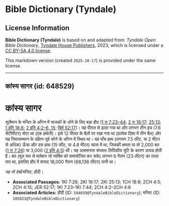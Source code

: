 # Bible Dictionary (Tyndale)

## License Information

**Bible Dictionary (Tyndale)** is based on and adapted from: _Tyndale Open Bible Dictionary_, [Tyndale House Publishers](https://tyndaleopenresources.com/), 2023, which is licensed under a [CC BY-SA 4.0 license](https://creativecommons.org/licenses/by-sa/4.0/legalcode.en).

This markdown version (created `2025-10-17`) is provided under the same license.



--------------------------------

## कांस्य सागर (id: 648529)

कांस्य सागर
===========

सुलैमान के मन्दिर के आँगन में याजकों के धोने के लिए बड़ा हौद ([1 रा 7:23–44](https://ref.ly/1Kgs7:23-1Kgs7:44); [2 रा 16:17](https://ref.ly/2Kgs16:17); [25:13](https://ref.ly/2Kgs25:13); [1 इति 18:8](https://ref.ly/1Chr18:8); [2 इति 4:2–6, 15](https://ref.ly/2Chr4:2-2Chr4:6,2Chr4:15); [यिर्म 52:17](https://ref.ly/Jer52:17))। यह पीतल से ढाला गया था और लगभग तीन इंच (7\.6 सेंटीमीटर) मोटा था (एक हथेली)। इसे 12 पीतल के बैलों पर रखा गया था (प्रत्येक दिशा में तीन बैल) और यह निवासस्थान के दक्षिण\-पूर्व कोने के आँगन में स्थित था। यह पाँच हाथ (लगभग 7\.5 फीट, या 2 मीटर से अधिक) ऊँचा और दस हाथ (15 फीट, या 4\.6 मीटर) व्यास में था, जिसकी क्षमता या तो 2,000 बत ([1 रा 7:26](https://ref.ly/1Kgs7:26)) या 3,000 ([2 इति 4:5](https://ref.ly/2Chr4:5)) थी। यह असमानता संभवतः लिपिकीय त्रुटि के कारण उत्पन्न होती है। बत (मूल रूप से मर्तबान जो व्यक्ति को समायोजित कर सके) लगभग 6 गैलन (23 लीटर) का तरल माप था, इसलिए हौद में शायद 18,000 गैलन (68,136 लीटर) पानी था।

*यह भी देखें* मन्दिर; हौदी।

* **Associated Passages:** 1KI 7:26; 2KI 16:17; 2KI 25:13; 1CH 18:8; 2CH 4:5; 2CH 4:15; JER 52:17; 1KI 7:23–1KI 7:44; 2CH 4:2–2CH 4:6
* **Associated Articles:** हौदी  (ID: `594659@TyndaleBibleDictionary`); मन्दिर (ID: `185021@TyndaleBibleDictionary`)

